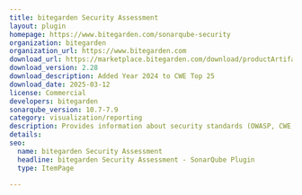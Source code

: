 ```yaml
---
title: bitegarden Security Assessment
layout: plugin
homepage: https://www.bitegarden.com/sonarqube-security
organization: bitegarden
organization_url: https://www.bitegarden.com
download_url: https://marketplace.bitegarden.com/download/productArtifact?productName=bitegarden-sonarqube-security&productVersion=2.28&productFileExt=jar&customerEmail=sonarplugins@gmail.com&customerName=sonarqube&customerSurnames=marketplace&customerCompany=bitegarden
download_version: 2.28
download_description: Added Year 2024 to CWE Top 25 
download_date: 2025-03-12
license: Commercial
developers: bitegarden
sonarqube_version: 10.7-7.9
category: visualization/reporting
description: Provides information about security standards (OWASP, CWE, ASVS and ISO5055) including risk factor and security vulnerabilities and categories
details: 
seo:
  name: bitegarden Security Assessment
  headline: bitegarden Security Assessment - SonarQube Plugin
  type: ItemPage

---
```

